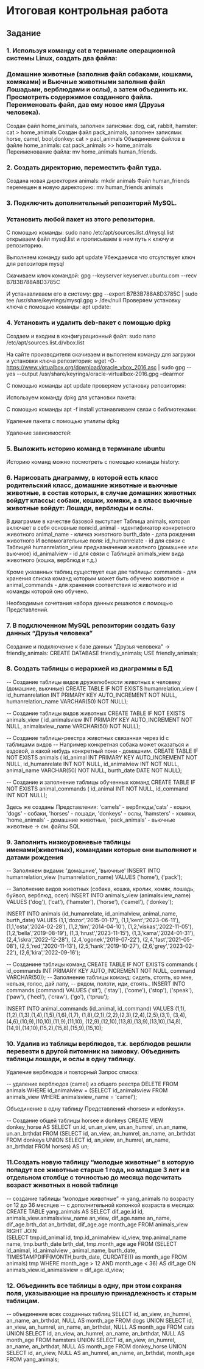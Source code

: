 # Итоговая контрольная работа

## Задание  

### 1. Используя команду cat в терминале операционной системы Linux, создать два файла:
### Домашние животные (заполнив файл собаками, кошками, хомяками) и Вьючные животными заполнив файл Лошадьми, верблюдами и ослы), а затем объединить их. Просмотреть содержимое созданного файла. Переименовать файл, дав ему новое имя (Друзья человека). 

Создан файл home_animals, заполнен записями: dog, cat, rabbit, hamster: cat > home_animals
Создан файл pack_animals, заполнен записями: horse, camel, bool,donkey: cat > pacl_animals
Объединение файлов в файле home_animals: cat pack_animals >> home_animals
Переименование файла: mv home_animals human_friends.

### 2. Создать директорию, переместить файл туда. 

Создана новая директория animals: mkdir animals
Файл human_friends перемещен в новую директорию: mv human_friends animals


### 3. Подключить дополнительный репозиторий MySQL. 
### Установить любой пакет из этого репозитория. 

С помощью команды: sudo nano /etc/apt/sources.list.d/mysql.list
открываем файл mysql.list и прописываем в нем путь к ключу и репозиторию.

Выполняем команду sudo apt update 
Убеждаемся что отсутствует ключ для репозиторя mysql

Скачиваем ключ командой: gpg --keyserver keyserver.ubuntu.com --recv B7B3B788A8D3785C

И устанавливаем его в систему: 
gpg --export B7B3B788A8D3785C | sudo tee /usr/share/keyrings/mysql.gpg > /dev/null
Проверяем установку ключа с помощью команды: apt update:


### 4. Установить и удалить deb-пакет с помощью dpkg

Создаем и входим в конфигурационный файл: sudo nano  /etc/apt/sources.list.d/vbox.list
 

На сайте производителя скачиваем и выполняем команду для загрузки и установки ключа репозитория: wget -O- https://www.virtualbox.org/download/oracle_vbox_2016.asc | sudo gpg --yes --output /usr/share/keyrings/oracle-virtualbox-2016.gpg –dearmor

С помощью команды apt update проверяем установку репозитория:

Используем команду dpkg  для установки пакета: 

C помощью команды apt -f install устанавливаем связи с библиотеками:

Удаление пакета с помощью утилиты dpkg

Удаление зависимостей:

### 5. Выложить историю команд в терминале ubuntu 

Историю команд можно посмотреть с помощью команды history:

### 6. Нарисовать диаграмму, в которой есть класс родительский класс, домашние животные и вьючные животные, в состав которых, в случае домашних животных войдут классы: собаки, кошки, хомяки, а в класс вьючные животные войдут: Лошади, верблюды и ослы. 

В диаграмме в качестве базовой выступает Таблица  animals, которая включает в себя основные поля:id_animal - идентификатор конкретного животного
animal_name - кличка животного
burth_date - дата рождения животного
И вспомогательные поля:
id_humanrelate - id для связи с Таблицей humanrelation_view предназначения животного (домашнее или вьючное)
id_animalview - id для связи с Таблицей animals_view вида животного (кошка, верблюд и т.д.)

Кроме указанных таблиц существует еще две таблицы:
commands - для хранения списка команд которым может быть обучено животное и
animal_commands - для хранения соответствия id животного и id команды которой оно обучено.

Необходимые сочетания набора данных решаются с помощью Представлений.

### 7. В подключенном MySQL репозитории создать базу данных “Друзья человека” 
Создание и подключение к базе данных "Друзья человека" -> friendly_animals:
CREATE DATABASE friendly_animals; 
USE friendly_animals;


### 8. Создать таблицы с иерархией из диаграммы в БД 
-- Создание таблицы видов дружелюбности животных к человеку (домашние, вьючные)
CREATE TABLE IF NOT EXISTS humanrelation_view (
id_humanrelation INT PRIMARY KEY AUTO_INCREMENT NOT NULL,
humanrelation_name VARCHAR(50) NOT NULL);

-- Создание таблицы видов животных 
CREATE TABLE IF NOT EXISTS animals_view (
id_animalsview INT PRIMARY KEY AUTO_INCREMENT NOT NULL,
animalsview_name VARCHAR(50) NOT NULL);

-- Создание таблицы-реестра животных связанная через id с таблицами видов
-- Например конкретная собака может оказаться и ездовой, а какой нибудь конкретный пони - домашним.
CREATE TABLE IF NOT EXISTS animals (
id_animal INT PRIMARY KEY AUTO_INCREMENT NOT NULL,
id_humanrelate INT NOT NULL,
id_animalview INT NOT NULL,
animal_name VARCHAR(50) NOT NULL,
burth_date DATE NOT NULL);
 

-- Создание и заполнение таблицы обученных команд
CREATE TABLE IF NOT EXISTS animal_commands (
id_animal INT NOT NULL,
id_command  INT NOT NULL);

Здесь же созданы Представления: 'camels' - верблюды,'cats' - кошки, 'dogs' - собаки, 'horses' - лошади, 'donkeys' - ослы, 'hamsters' - хомяки, 'home_animals' - домашние животные, 'pack_animals' - вьючные животные -> см. файлы SQL


### 9. Заполнить низкоуровневые таблицы именами(животных), командами которые они выполняют и датами рождения 

-- Заполняем видами: 'домашние', 'вьючные'
INSERT INTO humanrelation_view (humanrelation_name) VALUES 
('home'),
('pack');

-- Заполнение видов животных (собака, кошка, кролик, хомяк, лошадь, буйвол, верблюд, осел)
INSERT INTO animals_view (animalsview_name) VALUES 
('dog'),
('cat'),
('hamster'),
('horse'),
('camel'),
('donkey');

INSERT INTO animals (id_humanrelate, id_animalview, animal_name, burth_date)  VALUES 
(1,1,'dozor','2015-01-17'),
(1,1,'kent','2023-06-11'),
(1,1,'osta','2024-02-28'),
(1,2,'tim','2014-04-10'),
(1,2,'viskas','2022-11-05'),
(1,2,'bella','2019-08-19'),
(1,3,'hrust','2023-11-15'),
(1,3,'kama','2024-01-31'),
(2,4,'iskra','2022-12-28'),
(2,4,'ogonek','2019-07-22'),
(2,4,'fast','2021-05-08'),
(2,5,'red','2020-11-13'),
(2,5,'hank','2019-10-27'),
(2,6,'grey','2023-02-22'),
(2,6,'kira','2022-09-16');

-- Созданине таблицы команд
CREATE TABLE IF NOT EXISTS commands (
id_commands INT PRIMARY KEY  AUTO_INCREMENT NOT NULL,
command VARCHAR(50));
-- Заполнение таблицы команд: сидеть, стоять, ко мне, нельзя, голос, дай лапу,
-- рядом, ползти, иди, стоять..
INSERT INTO commands (command) VALUES
('sit'),
('stay'),
('come'),
('stop'),
('speak'),
('paw'),
('heel'),
('craw'),
('go'),
('tpruu');

INSERT INTO animal_commands (id_animal, id_command) VALUES
(1,1),(1,2),(1,3),(1,4),(1,5),(1,6),(1,7),
(1,8),(2,1),(2,2),(2,3),(2,4),(2,5),(3,1),
(3,4),(4,6),(10,9),(10,10),(11,9),(11,10),
(12,9),(12,10),(13,8),(13,9),(13,10),(14,8),
(14,9),(14,10),(15,2),(15,8),(15,9),(15,10);

### 10. Удалив из таблицы верблюдов, т.к. верблюдов решили перевезти в другой питомник на зимовку. Объединить таблицы лошади, и ослы в одну таблицу. 

Удаление верблюдов и повторный Запрос списка:

-- удаление верблюдов (camel) из общего реестра
DELETE FROM animals
WHERE id_animalview = 
(SELECT id_animalsview FROM animals_view WHERE animalsview_name = 'camel');

Объединение в одну таблицу Представлений «horses» и «donkeys».

-- Создание общей таблицы horsee  и donkeys
CREATE VIEW donkey_horse AS
SELECT un.id, un.an_view, un.an_humrel, un.an_name, un.an_brthdat FROM
(SELECT id, an_view, an_humrel, an_name, an_brthdat FROM donkeys
UNION
SELECT id, an_view, an_humrel, an_name, an_brthdat FROM horses) AS un;

### 11.Создать новую таблицу “молодые животные” в которую попадут все животные старше 1 года, но младше 3 лет и в отдельном столбце с точностью до месяца подсчитать возраст животных в новой таблице 
-- создание  таблицы “молодые животные” -> yang_animals по возрасту от 12 до 36 месяцев
-- с дополнительной колонкой возраста в месяцах
CREATE TABLE yang_animals AS 
SELECT dif_age.id id, 
animals_view.animalsview_name an_view,
	dif_age.name an_name, 
    dif_age.brth_dat an_brthdat,
    dif_age.age month_age
FROM animals_view  RIGHT JOIN  
(SELECT tmp.id_animal id, tmp.id_animalview id_view, tmp.animal_name name, tmp.burth_date brth_dat, tmp.month_age age FROM
(SELECT id_animal, id_animalview , animal_name, burth_date, TIMESTAMPDIFF(MONTH,burth_date, CURDATE()) as month_age FROM animals) tmp
WHERE month_age > 12 AND month_age < 36) AS dif_age
ON animals_view.id_animalsview = dif_age.id_view;

### 12. Объединить все таблицы в одну, при этом сохраняя поля, указывающие на прошлую принадлежность к старым таблицам. 
-- объединение всех созданных таблиц
SELECT id, an_view, an_humrel, an_name, an_brthdat, NULL AS month_age FROM dogs UNION
SELECT id, an_view, an_humrel, an_name, an_brthdat, NULL AS month_age FROM cats UNION
SELECT id, an_view, an_humrel, an_name, an_brthdat, NULL AS month_age FROM hamsters UNION
SELECT id, an_view, an_humrel, an_name, an_brthdat, NULL AS month_age FROM donkey_horse UNION
SELECT id, an_view, NULL AS an_humrel, an_name, an_brthdat, month_age FROM yang_animals;




